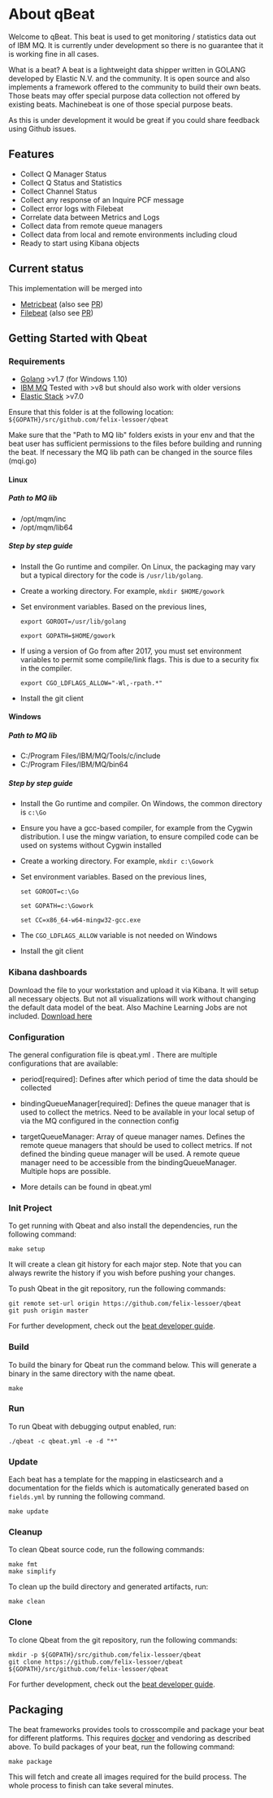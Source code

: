 # About qBeat

Welcome to qBeat. This beat is used to get monitoring / statistics data out of IBM MQ.
It is currently under development so there is no guarantee that it is working fine in all cases.

What is a beat? A beat is a lightweight data shipper written in GOLANG developed by Elastic N.V. and the community. It is open source and also implements a framework offered to the community to build their own beats. Those beats may offer special purpose data collection not offered by existing beats. Machinebeat is one of those special purpose beats.

As this is under development it would be great if you could share feedback using Github issues.

## Features
* Collect Q Manager Status
* Collect Q Status and Statistics
* Collect Channel Status
* Collect any response of an Inquire PCF message
* Collect error logs with Filebeat
* Correlate data between Metrics and Logs
* Collect data from remote queue managers
* Collect data from local and remote environments including cloud
* Ready to start using Kibana objects

## Current status
This implementation will be merged into 
* [Metricbeat](https://www.elastic.co/de/products/beats/metricbeat) (also see [PR](https://github.com/elastic/beats/pull/8870))
* [Filebeat](https://www.elastic.co/de/products/beats/fetricbeat) (also see [PR](https://github.com/elastic/beats/pull/8782))

## Getting Started with Qbeat

### Requirements

* [Golang](https://golang.org/dl/) >v1.7 (for Windows 1.10)
* [IBM MQ](https://www.ibm.com/de-de/marketplace/secure-messaging) Tested with >v8 but should also work with older versions
* [Elastic Stack](https://cloud.elastic.co) >v7.0

Ensure that this folder is at the following location:
`${GOPATH}/src/github.com/felix-lessoer/qbeat`

Make sure that the "Path to MQ lib" folders exists in your env and that the beat user has sufficient permissions to the files before building and running the beat.
If necessary the MQ lib path can be changed in the source files (mqi.go)

#### Linux

##### Path to MQ lib
* /opt/mqm/inc
* /opt/mqm/lib64

##### Step by step guide
* Install the Go runtime and compiler. On Linux, the packaging may vary but a typical directory for the code is `/usr/lib/golang`.

* Create a working directory. For example, ```mkdir $HOME/gowork```

* Set environment variables. Based on the previous lines,

  ```export GOROOT=/usr/lib/golang```

  ```export GOPATH=$HOME/gowork```

* If using a version of Go from after 2017, you must set environment variables to permit some compile/link flags. This is due to a security fix in the compiler.

  ```export CGO_LDFLAGS_ALLOW="-Wl,-rpath.*"```

* Install the git client

#### Windows

##### Path to MQ lib
* C:/Program Files/IBM/MQ/Tools/c/include
* C:/Program Files/IBM/MQ/bin64

##### Step by step guide
* Install the Go runtime and compiler. On Windows, the common directory is `c:\Go`
* Ensure you have a gcc-based compiler, for example from the Cygwin distribution. I use the mingw variation, to ensure compiled code can be used on systems without Cygwin installed
* Create a working directory. For example, ```mkdir c:\Gowork```
* Set environment variables. Based on the previous lines,

  ```set GOROOT=c:\Go```

  ```set GOPATH=c:\Gowork```

  ```set CC=x86_64-w64-mingw32-gcc.exe```

* The `CGO_LDFLAGS_ALLOW` variable is not needed on Windows
* Install the git client

### Kibana dashboards

Download the file to your workstation and upload it via Kibana. It will setup all necessary objects. But not all visualizations will work without changing the default data model of the beat. Also Machine Learning Jobs are not included.
[Download here](https://github.com/felix-lessoer/qbeat/blob/master/Kibana/MQ-Demo-objects.json)

### Configuration

The general configuration file is qbeat.yml . There are multiple configurations that are available:

* period[required]: Defines after which period of time the data should be collected
* bindingQueueManager[required]: Defines the queue manager that is used to collect the metrics. Need to be available in your local setup of via the MQ configured in the connection config 
* targetQueueManager: Array of queue manager names. Defines the remote queue managers that should be used to collect metrics. If not defined the binding queue manager will be used. A remote queue manager need to be accessible from the bindingQueueManager. Multiple hops are possible.

* More details can be found in qbeat.yml

### Init Project
To get running with Qbeat and also install the
dependencies, run the following command:

```
make setup
```

It will create a clean git history for each major step. Note that you can always rewrite the history if you wish before pushing your changes.

To push Qbeat in the git repository, run the following commands:

```
git remote set-url origin https://github.com/felix-lessoer/qbeat
git push origin master
```

For further development, check out the [beat developer guide](https://www.elastic.co/guide/en/beats/libbeat/current/new-beat.html).

### Build

To build the binary for Qbeat run the command below. This will generate a binary
in the same directory with the name qbeat.

```
make
```


### Run

To run Qbeat with debugging output enabled, run:

```
./qbeat -c qbeat.yml -e -d "*"
```


### Update

Each beat has a template for the mapping in elasticsearch and a documentation for the fields
which is automatically generated based on `fields.yml` by running the following command.

```
make update
```


### Cleanup

To clean  Qbeat source code, run the following commands:

```
make fmt
make simplify
```

To clean up the build directory and generated artifacts, run:

```
make clean
```


### Clone

To clone Qbeat from the git repository, run the following commands:

```
mkdir -p ${GOPATH}/src/github.com/felix-lessoer/qbeat
git clone https://github.com/felix-lessoer/qbeat ${GOPATH}/src/github.com/felix-lessoer/qbeat
```


For further development, check out the [beat developer guide](https://www.elastic.co/guide/en/beats/libbeat/current/new-beat.html).


## Packaging

The beat frameworks provides tools to crosscompile and package your beat for different platforms. This requires [docker](https://www.docker.com/) and vendoring as described above. To build packages of your beat, run the following command:

```
make package
```

This will fetch and create all images required for the build process. The whole process to finish can take several minutes.

